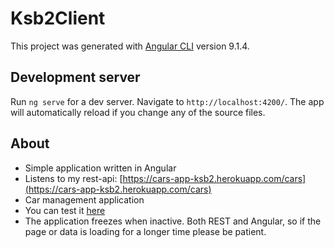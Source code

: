 # Ksb2Client

This project was generated with [Angular CLI](https://github.com/angular/angular-cli) version 9.1.4.

## Development server

Run `ng serve` for a dev server. Navigate to `http://localhost:4200/`. The app will automatically reload if you change any of the source files.

## About
* Simple application written in Angular 
* Listens to my rest-api: [https://cars-app-ksb2.herokuapp.com/cars](https://cars-app-ksb2.herokuapp.com/cars)
* Car management application
* You can test it [here](https://cars-app-ksb2-client.herokuapp.com/cars)
* The application freezes when inactive. Both REST and Angular, so if the page or data is loading for a longer time please be patient.
  
